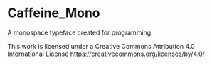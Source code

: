 # Caffeine_Mono
A monospace typeface created for programming. 

This work is licensed under a Creative Commons Attribution 4.0 International License
https://creativecommons.org/licenses/by/4.0/
